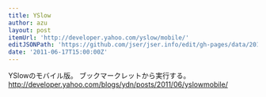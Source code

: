 ```yaml
---
title: YSlow
author: azu
layout: post
itemUrl: 'http://developer.yahoo.com/yslow/mobile/'
editJSONPath: 'https://github.com/jser/jser.info/edit/gh-pages/data/2011/06/index.json'
date: '2011-06-17T15:00:00Z'
---
```

YSlowのモバイル版。
ブックマークレットから実行する。
http://developer.yahoo.com/blogs/ydn/posts/2011/06/yslowmobile/
